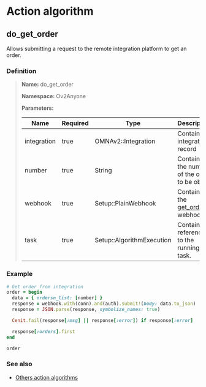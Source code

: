# Action algorithm

## do_get_order

Allows submitting a request to the remote integration platform to get an order.
    
### Definition

> **Name:** do_get_order
> 
> **Namespace:** Ov2Anyone
>
> **Parameters:**
> 
> | Name | Required | Type | Description |
> | ---- | -------- | ---- | ----------- |
> | integration | true | OMNAv2::Integration | Contains integration record |
> | number | true | String | Contains the number of the order to be obtain |
> | webhook | true | Setup::PlainWebhook | Contains the [get_order](../webhooks/overview?id=get_order) webhook |
> | task | true | Setup::AlgorithmExecution | Contains a reference to the running task. |

### Example
```ruby
# Get order from integration
order = begin
  data = { ordersn_list: [number] }
  response = webhook.with(conn).and(auth).submit!(body: data.to_json)
  response = JSON.parse(response, symbolize_names: true)

  Cenit.fail(response[:msg] || response[:error]) if response[:error]

  response[:orders].first
end

order
```

### See also
* [Others action algorithms](overview?id=do_get_order)